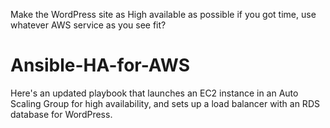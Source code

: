 Make the WordPress site as High available as possible if you got time, use
whatever AWS service as you see fit?
# Ansible-HA-for-AWS
Here's an updated playbook that launches an EC2 instance in an Auto Scaling Group for high availability, 
and sets up a load balancer with an RDS database for WordPress.
